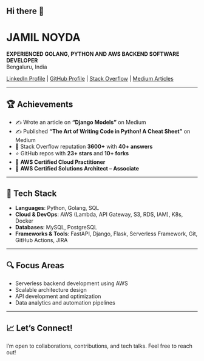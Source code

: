 ## Hi there 👋

# JAMIL NOYDA

**EXPERIENCED GOLANG, PYTHON AND AWS BACKEND SOFTWARE DEVELOPER**  
Bengaluru, India  

[LinkedIn Profile](https://www.linkedin.com/in/jamilnoyda/) | [GitHub Profile](https://github.com/jamilnoyda) | [Stack Overflow](https://stackoverflow.com/users/your-user-id) | [Medium Articles](https://medium.com/@your-medium-handle)

---

## 🏆 Achievements

- ✍️ Wrote an article on **“Django Models”** on Medium  
- ✍️ Published **“The Art of Writing Code in Python! A Cheat Sheet”** on Medium  
- 🧠 Stack Overflow reputation **3600+** with **40+ answers**  
- ⭐ GitHub repos with **23+ stars** and **10+ forks**  
- 📜 **AWS Certified Cloud Practitioner**  
- 📜 **AWS Certified Solutions Architect – Associate**

---

## 🔧 Tech Stack

- **Languages**: Python, Golang, SQL  
- **Cloud & DevOps**: AWS (Lambda, API Gateway, S3, RDS, IAM), K8s, Docker  
- **Databases**: MySQL, PostgreSQL
- **Frameworks & Tools**: FastAPI, Django, Flask, Serverless Framework, Git, GitHub Actions, JIRA  

---

## 🔍 Focus Areas

- Serverless backend development using AWS  
- Scalable architecture design  
- API development and optimization  
- Data analytics and automation pipelines  

---

## 📈 Let’s Connect!

I’m open to collaborations, contributions, and tech talks. Feel free to reach out!
